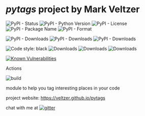 
# *pytags* project by Mark Veltzer

![PyPI - Status](https://img.shields.io/pypi/status/pytags)
![PyPI - Python Version](https://img.shields.io/pypi/pyversions/pytags)
![PyPI - License](https://img.shields.io/pypi/l/pytags)
![PyPI - Package Name](https://img.shields.io/pypi/v/pytags)
![PyPI - Format](https://img.shields.io/pypi/format/pytags)

![PyPI - Downloads](https://img.shields.io/pypi/dd/pytags)
![PyPI - Downloads](https://img.shields.io/pypi/dw/pytags)
![PyPI - Downloads](https://img.shields.io/pypi/dm/pytags)

![Code style: black](https://img.shields.io/badge/code%20style-black-000000.svg)
![Downloads](https://pepy.tech/badge/pytags)
![Downloads](https://pepy.tech/badge/pytags/month)
![Downloads](https://pepy.tech/badge/pytags/week)

[![Known Vulnerabilities](https://snyk.io/test/github/veltzer/pytags/badge.svg?targetFile=requirements.txt)](https://snyk.io/test/github/veltzer/pytags?targetFile=requirements.txt)


Actions

![build](https://github.com/veltzer/pytags/workflows/build/badge.svg)

module to help you tag interesting places in your code

project website: https://veltzer.github.io/pytags

chat with me at [![gitter](https://badges.gitter.im/Join%20Chat.svg)](https://gitter.im/veltzer/mark.veltzer)


